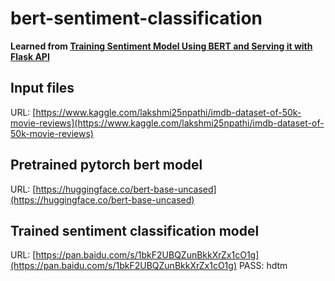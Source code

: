 # bert-sentiment-classification

**Learned from [Training Sentiment Model Using BERT and Serving it with Flask API](https://www.youtube.com/watch?v=hinZO--TEk4&list=PL98nY_tJQXZl0WwsJluhc6tGrKWCX2suH&index=3)**

## Input files

URL: [https://www.kaggle.com/lakshmi25npathi/imdb-dataset-of-50k-movie-reviews](https://www.kaggle.com/lakshmi25npathi/imdb-dataset-of-50k-movie-reviews)

## Pretrained pytorch bert model

URL: [https://huggingface.co/bert-base-uncased](https://huggingface.co/bert-base-uncased)

## Trained sentiment classification model

URL: [https://pan.baidu.com/s/1bkF2UBQZunBkkXrZx1cO1g](https://pan.baidu.com/s/1bkF2UBQZunBkkXrZx1cO1g)  PASS: hdtm